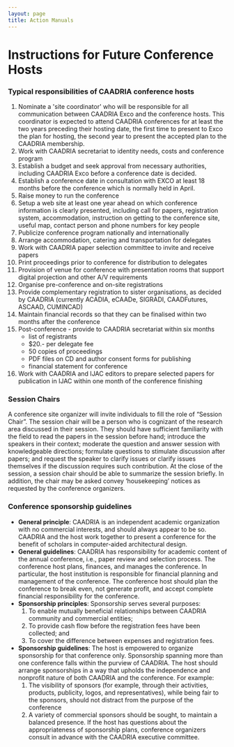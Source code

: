 ```yaml
---
layout: page
title: Action Manuals
---
```


# Instructions for Future Conference Hosts

### Typical responsibilities of CAADRIA conference hosts

1. Nominate a 'site coordinator' who will be responsible for all communication between CAADRIA Exco and the conference hosts. This coordinator is expected to attend CAADRIA conferences for at least the two years preceding their hosting date, the first time to present to Exco the plan for hosting, the second year to present the accepted plan to the CAADRIA membership.
1. Work with CAADRIA secretariat to identity needs, costs and conference program
1. Establish a budget and seek approval from necessary authorities, including CAADRIA Exco before a conference date is decided.
1. Establish a conference date in consultation with EXCO at least 18 months before the conference which is normally held in April.
1. Raise money to run the conference
1. Setup a web site at least one year ahead on which conference information is clearly presented, including call for papers, registration system, accommodation, instruction on getting to the conference site, useful map, contact person and phone numbers for key people
1. Publicize conference program nationally and internationally
1. Arrange accommodation, catering and transportation for delegates
1. Work with CAADRIA paper selection committee to invite and receive papers
1. Print proceedings prior to conference for distribution to delegates
1. Provision of venue for conference with presentation rooms that support digital projection and other A/V requirements
1. Organise pre-conference and on-site registrations
1. Provide complementary registration to sister organisations, as decided by CAADRIA (currently ACADIA, eCAADe, SIGRADI, CAADFutures, ASCAAD, CUMINCAD)
1. Maintain financial records so that they can be finalised within two months after the conference
1. Post-conference - provide to CAADRIA secretariat within six months
   * list of registrants
   * $20.- per delegate fee
   * 50 copies of proceedings
   * PDF files on CD and author consent forms for publishing
   * financial statement for conference
1. Work with CAADRIA and IJAC editors to prepare selected papers for publication in IJAC within one month of the conference finishing

### Session Chairs
A conference site organizer will invite individuals to fill the role of “Session Chair”. The session chair will be a person who is cognizant of the research area discussed in their session. They should have sufficient familiarity with the field to read the papers in the session before hand; introduce the speakers in their context; moderate the question and answer session with knowledgeable directions; formulate questions to stimulate discussion after papers; and request the speaker to clarify issues or clarify issues themselves if the discussion requires such contribution. At the close of the session, a session chair should be able to summarize the session briefly. In addition, the chair may be asked convey ‘housekeeping’ notices as requested by the conference organizers.

### Conference sponsorship guidelines
* __General principle__: CAADRIA is an independent academic organization with no commercial interests, and should always appear to be so. CAADRIA and the host work together to present a conference for the benefit of scholars in computer-aided architectural design.
* __General guidelines__: CAADRIA has responsibility for academic content of the annual conference, i.e., paper review and selection process. The conference host plans, finances, and manages the conference. In particular, the host institution is responsible for financial planning and management of the conference. The conference host should plan the conference to break even, not generate profit, and accept complete financial responsibility for the conference.
* __Sponsorship principles__: Sponsorship serves several purposes:
  1. To enable mutually beneficial relationships between CAADRIA community and commercial entities;
  1. To provide cash flow before the registration fees have been collected; and
  1. To cover the difference between expenses and registration fees.
* __Sponsorship guidelines__: The host is empowered to organize sponsorship for that conference only. Sponsorship spanning more than one conference falls within the purview of CAADRIA.
  The host should arrange sponsorships in a way that upholds the independence and nonprofit nature of both CAADRIA and the conference. For example:
  1. The visibility of sponsors (for example, through their activities, products, publicity, logos, and representatives), while being fair to the sponsors, should not distract from the purpose of the conference
  1. A variety of commercial sponsors should be sought, to maintain a balanced presence.
  If the host has questions about the appropriateness of sponsorship plans, conference organizers consult in advance with the CAADRIA executive committee.
  
